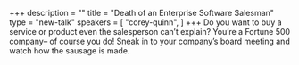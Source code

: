 +++
description = ""
title = "Death of an Enterprise Software Salesman"
type = "new-talk"
speakers = [
        "corey-quinn",
]
+++
Do you want to buy a service or product even the salesperson can’t
explain? You’re a Fortune 500 company– of course you do! Sneak in to
your company’s board meeting and watch how the sausage is made.